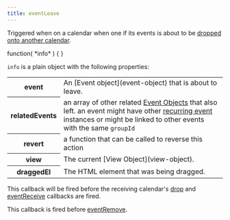```yaml
---
title: eventLeave
---
```


Triggered when on a calendar when one if its events is about to be [dropped onto another calendar](other-calendar-dragging).

<div class='spec' markdown='1'>
function( *info* ) { }
</div>

`info` is a plain object with the following properties:

<table>

<tr>
<th>event</th>
<td markdown='1'>
An [Event object](event-object) that is about to leave.
</td>
</tr>

<tr>
<th>relatedEvents</th>
<td>an array of other related <a href='event-object'>Event Objects</a> that also left. an event might have other <a href='recurring-events'>recurring event</a> instances or might be linked to other events with the same <code>groupId</code></td>
</tr>

<tr>
<th>revert</th>
<td>a function that can be called to reverse this action</td>
</tr>

<tr>
<th>view</th>
<td markdown='1'>
The current [View Object](view-object).
</td>
</tr>

<tr>
<th>draggedEl</th>
<td markdown='1'>
The HTML element that was being dragged.
</td>
</tr>

</table>

This callback will be fired before the receiving calendar's [drop](drop) and [eventReceive](eventReceive) callbacks are fired.

This callback is fired before [eventRemove](eventRemove).
